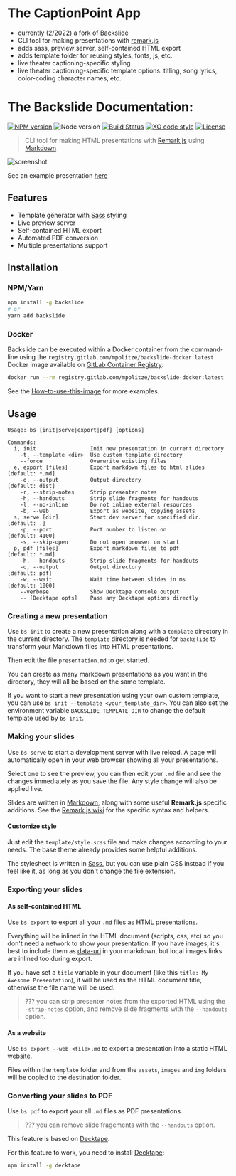 # The CaptionPoint App
- currently (2/2022) a fork of [Backslide](https://github.com/sinedied/backslide.git)
- CLI tool for making presentations with [remark.js](https://github.com/gnab/remark)
- adds sass, preview server, self-contained HTML export
- adds template folder for reusing styles, fonts, js, etc.
- live theater captioning-specific styling
- live theater captioning-specific template options: titling, song lyrics, color-coding character names, etc.

# The Backslide Documentation:

[![NPM version](https://img.shields.io/npm/v/backslide.svg)](https://www.npmjs.com/package/backslide)
![Node version](https://img.shields.io/node/v/backslide.svg)
[![Build Status](https://github.com/sinedied/backslide/workflows/build/badge.svg)](https://github.com/sinedied/backslide/actions)
[![XO code style](https://img.shields.io/badge/code_style-XO-5ed9c7.svg)](https://github.com/sindresorhus/xo)
[![License](https://img.shields.io/badge/license-MIT-blue.svg)](LICENSE)

> CLI tool for making HTML presentations with [Remark.js](https://github.com/gnab/remark) using [Markdown](https://github.com/adam-p/markdown-here/wiki/Markdown-Cheatsheet)

![screenshot](https://cloud.githubusercontent.com/assets/593151/24945508/df6e3b50-1f5f-11e7-895c-89e89d89fa5a.jpg)

See an example presentation [here](https://sinedied.github.io/backslide)

## Features

- Template generator with [Sass](http://sass-lang.com) styling
- Live preview server
- Self-contained HTML export
- Automated PDF conversion
- Multiple presentations support

## Installation

### NPM/Yarn

```sh
npm install -g backslide
# or
yarn add backslide
```

### Docker

Backslide can be executed within a Docker container from the command-line using the `registry.gitlab.com/mpolitze/backslide-docker:latest` Docker image available on [GitLab Container Registry](https://gitlab.com/mpolitze/backslide-docker):

```sh
docker run --rm registry.gitlab.com/mpolitze/backslide-docker:latest
```

See the [How-to-use-this-image](https://gitlab.com/mpolitze/backslide-docker#how-to-use-this-image) for more examples.

## Usage

```
Usage: bs [init|serve|export|pdf] [options]

Commands:
  i, init                 Init new presentation in current directory
    -t, --template <dir>  Use custom template directory
    --force               Overwrite existing files                 
  e, export [files]       Export markdown files to html slides [default: *.md]
    -o, --output          Output directory                     [default: dist]
    -r, --strip-notes     Strip presenter notes                     
    -h, --handouts        Strip slide fragments for handouts
    -l, --no-inline       Do not inline external resources
    -b, --web             Export as website, copying assets
  s, serve [dir]          Start dev server for specified dir.  [default: .]
    -p, --port            Port number to listen on             [default: 4100]
    -s, --skip-open       Do not open browser on start              
  p, pdf [files]          Export markdown files to pdf         [default: *.md]
    -h, --handouts        Strip slide fragments for handouts
    -o, --output          Output directory                     [default: pdf]
    -w, --wait            Wait time between slides in ms       [default: 1000]
    --verbose             Show Decktape console output
    -- [Decktape opts]    Pass any Decktape options directly
```

### Creating a new presentation

Use `bs init` to create a new presentation along with a `template` directory in the current directory. The `template` directory is needed for `backslide` to transform your Markdown files into HTML presentations.

Then edit the file `presentation.md` to get started.

You can create as many markdown presentations as you want in the directory, they will all be based on the same template.

If you want to start a new presentation using your own custom template, you can use `bs init --template <your_template_dir>`.
You can also set the environment variable `BACKSLIDE_TEMPLATE_DIR` to change the default template used by `bs init`.

### Making your slides

Use `bs serve` to start a development server with live reload.
A page will automatically open in your web browser showing all your presentations.

Select one to see the preview, you can then edit your `.md` file and see the changes immediately as you save the file. Any style change will also be applied live.

Slides are written in [Markdown](https://github.com/adam-p/markdown-here/wiki/Markdown-Cheatsheet), along with some useful **Remark.js** specific additions.
See the [Remark.js wiki](https://github.com/gnab/remark/wiki) for the specific syntax and helpers.

#### Customize style

Just edit the `template/style.scss` file and make changes according to your needs.
The base theme already provides some helpful additions.

The stylesheet is written in [Sass](http://sass-lang.com), but you can use plain CSS instead if you feel like it, as long as you don't change the file extension.

### Exporting your slides

#### As self-contained HTML

Use `bs export` to export all your `.md` files as HTML presentations.

Everything will be inlined in the HTML document (scripts, css, etc) so you don't need a network to show your presentation.
If you have images, it's best to include them as [data-uri](https://css-tricks.com/data-uris/) in your markdown, but local images links are inlined too during export.

If you have set a `title` variable in your document (like this `title: My Awesome Presentation`), it will be used as the HTML document title, otherwise the file name will be used.

> ???
 you can strip presenter notes from the exported HTML using the `--strip-notes` option, and remove slide fragments with the `--handouts` option.

#### As a website

Use `bs export --web <file>.md` to export a presentation into a static HTML website.

Files within the `template` folder and from the `assets`, `images` and `img` folders will be copied to the destination folder.

### Converting your slides to PDF

Use `bs pdf` to export your all `.md` files as PDF presentations.

> ???
 you can remove slide fragements with the `--handouts` option.

This feature is based on [Decktape](https://github.com/astefanutti/decktape/).

For this feature to work, you need to install [Decktape](https://github.com/astefanutti/decktape/):

```sh
npm install -g decktape
```
